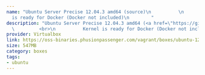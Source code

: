 ```yaml
---
name: "Ubuntu Server Precise 12.04.3 amd64 (source)\n          \n          Kernel
  is ready for Docker (Docker not included)\n        "
description: "Ubuntu Server Precise 12.04.3 amd64 (<a href=\"https://github.com/phusion/open-vagrant-boxes\">source</a>)\n
  \         <br>\n          Kernel is ready for Docker (Docker not included)\n        "
provider: Virtualbox
link: https://oss-binaries.phusionpassenger.com/vagrant/boxes/ubuntu-12.04.3-amd64-vbox.box
size: 547MB
category: boxes
tags:
- ubuntu
---
```

